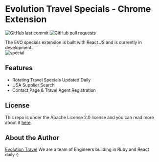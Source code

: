 
# Evolution Travel Specials - Chrome Extension 
![GitHub last commit](https://img.shields.io/github/last-commit/johncorderox/evo-specials)  ![GitHub pull requests](https://img.shields.io/github/issues-pr-raw/johncorderox/evo-specials)

The EVO specials extension is built with React JS and is currently in development. <br />
![special](https://media.giphy.com/media/fsDZgC3fKmxZ6Sadbs/giphy.gif)

## Features
* Rotating Travel Specials Updated Daily
* USA Supplier Search 
* Contact Page & Travel Agent Registration 

## License 
This repo is under the Apache License 2.0 license and you can read more about it [here](https://github.com/johncorderox/evo-specials/blob/master/LICENSE).

## About the Author
[Evolution Travel](http://www.myevolutiontravel.com/)
We are a team of Engineers building in Ruby and React daily :) 
